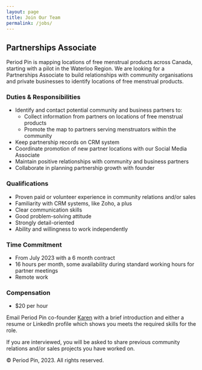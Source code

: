 ```yaml
---
layout: page
title: Join Our Team
permalink: /jobs/
---
```


## Partnerships Associate

Period Pin is mapping locations of free menstrual products across Canada, starting with a pilot in the Waterloo Region. We are looking for a Partnerships Associate to build relationships with community organisations and private businesses to identify locations of free menstrual products.

### Duties & Responsibilities

- Identify and contact potential community and business partners to:
  - Collect information from partners on locations of free menstrual products
  - Promote the map to partners serving menstruators within the community
- Keep partnership records on CRM system
- Coordinate promotion of new partner locations with our Social Media Associate
- Maintain positive relationships with community and business partners
- Collaborate in planning partnership growth with founder

### Qualifications

- Proven paid or volunteer experience in community relations and/or sales
- Familiarity with CRM systems, like Zoho, a plus
- Clear communication skills
- Good problem-solving attitude
- Strongly detail-oriented
- Ability and willingness to work independently

### Time Commitment

- From July 2023 with a 6 month contract
- 16 hours per month, some availability during standard working hours for partner meetings
- Remote work

### Compensation

- $20 per hour

Email Period Pin co-founder [Karen](mailto:karen@periodpin.ca) with a brief introduction and either a resume or LinkedIn profile which shows you meets the required skills for the role.

If you are interviewed, you will be asked to share previous community relations and/or sales projects you have worked on.


© Period Pin, 2023. All rights reserved.